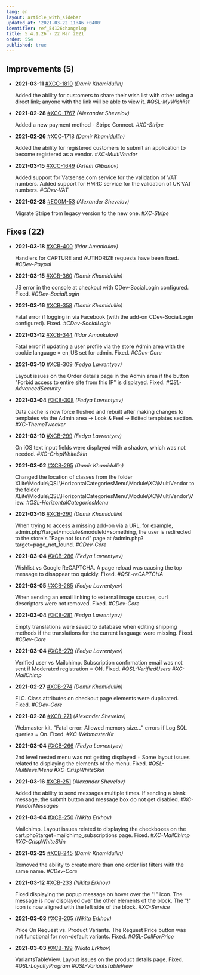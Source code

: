```yaml
---
lang: en
layout: article_with_sidebar
updated_at: '2021-03-22 11:46 +0400'
identifier: ref_54126changelog
title: 5.4.1.26 - 22 Mar 2021
order: 554
published: true
---
```

## Improvements (5)
* **2021-03-11** [#XCC-1810](https://sellerlabs.atlassian.net/browse/XCC-1810) _(Damir Khamidullin)_ 

  Added the ability for customers to share their wish list with other using a direct link; anyone with the link will be able to view it. _#QSL-MyWishlist_

* **2021-02-28** [#XCC-1767](https://sellerlabs.atlassian.net/browse/XCC-1767) _(Alexander Shevelov)_ 

  Added a new payment method - Stripe Connect. _#XC-Stripe_

* **2021-02-26** [#XCC-1718](https://sellerlabs.atlassian.net/browse/XCC-1718) _(Damir Khamidullin)_ 

  Added the ability for registered customers to submit an application to become registered as a vendor. _#XC-MultiVendor_

* **2021-03-15** [#XCC-1649](https://sellerlabs.atlassian.net/browse/XCC-1649) _(Artem Glibanov)_ 

  Added support for Vatsense.com service for the validation of VAT numbers. Added support for HMRC service for the validation of UK VAT numbers. _#CDev-VAT_

* **2021-02-28** [#ECOM-53](https://sellerlabs.atlassian.net/browse/ECOM-53) _(Alexander Shevelov)_ 

  Migrate Stripe from legacy version to the new one. _#XC-Stripe_


## Fixes (22)
* **2021-03-18** [#XCB-400](https://sellerlabs.atlassian.net/browse/XCB-400) _(Ildar Amankulov)_ 

  Handlers for CAPTURE and AUTHORIZE requests have been fixed. _#CDev-Paypal_

* **2021-03-15** [#XCB-360](https://sellerlabs.atlassian.net/browse/XCB-360) _(Damir Khamidullin)_ 

  JS error in the console at checkout with CDev-SocialLogin configured. Fixed. _#CDev-SocialLogin_

* **2021-03-16** [#XCB-358](https://sellerlabs.atlassian.net/browse/XCB-358) _(Damir Khamidullin)_ 

  Fatal error if logging in via Facebook (with the add-on CDev-SocialLogin configured). Fixed. _#CDev-SocialLogin_

* **2021-03-12** [#XCB-344](https://sellerlabs.atlassian.net/browse/XCB-344) _(Ildar Amankulov)_ 

  Fatal error if updating a user profile via the store Admin area with the cookie language = en_US set for admin. Fixed. _#CDev-Core_

* **2021-03-10** [#XCB-309](https://sellerlabs.atlassian.net/browse/XCB-309) _(Fedya Lavrentyev)_ 

  Layout issues on the Order details page in the Admin area if the button "Forbid access to entire site from this IP" is displayed. Fixed. _#QSL-AdvancedSecurity_

* **2021-03-04** [#XCB-308](https://sellerlabs.atlassian.net/browse/XCB-308) _(Fedya Lavrentyev)_ 

  Data cache is now force flushed  and rebuilt after making changes to templates via the Admin area -> Look & Feel -> Edited templates section. _#XC-ThemeTweaker_

* **2021-03-10** [#XCB-299](https://sellerlabs.atlassian.net/browse/XCB-299) _(Fedya Lavrentyev)_ 

  On iOS text input fields were displayed with a shadow, which was not needed. _#XC-CrispWhiteSkin_

* **2021-03-02** [#XCB-295](https://sellerlabs.atlassian.net/browse/XCB-295) _(Damir Khamidullin)_ 

  Changed the location of classes from the folder XLite\Module\QSL\HorizontalCategoriesMenu\Module\XC\MultiVendor to the folder XLite\Module\QSL\HorizontalCategoriesMenu\Module\XC\MultiVendor\View. _#QSL-HorizontalCategoriesMenu_

* **2021-03-16** [#XCB-290](https://sellerlabs.atlassian.net/browse/XCB-290) _(Damir Khamidullin)_ 

  When trying to access a missing add-on via a URL, for example, admin.php?target=module&moduleId=something, the user is redirected to the store's "Page not found" page at /admin.php?target=page_not_found. _#CDev-Core_

* **2021-03-04** [#XCB-286](https://sellerlabs.atlassian.net/browse/XCB-286) _(Fedya Lavrentyev)_ 

  Wishlist vs Google ReCAPTCHA. A page reload was causing the top message to disappear too quickly. Fixed. _#QSL-reCAPTCHA_

* **2021-03-05** [#XCB-285](https://sellerlabs.atlassian.net/browse/XCB-285) _(Fedya Lavrentyev)_ 

  When sending an email linking to external image sources, curl descriptors were not removed. Fixed. _#CDev-Core_

* **2021-03-04** [#XCB-281](https://sellerlabs.atlassian.net/browse/XCB-281) _(Fedya Lavrentyev)_ 

  Empty translations were saved to database when editing shipping methods if the translations for the current language were missing. Fixed. _#CDev-Core_

* **2021-03-04** [#XCB-279](https://sellerlabs.atlassian.net/browse/XCB-279) _(Fedya Lavrentyev)_ 

  Verified user vs Mailchimp. Subscription confirmation email was not sent if Moderated registration = ON. Fixed. _#QSL-VerifiedUsers #XC-MailChimp_

* **2021-02-27** [#XCB-274](https://sellerlabs.atlassian.net/browse/XCB-274) _(Damir Khamidullin)_ 

  FLC. Class attributes on checkout page elements were duplicated. Fixed. _#CDev-Core_

* **2021-02-28** [#XCB-271](https://sellerlabs.atlassian.net/browse/XCB-271) _(Alexander Shevelov)_ 

  Webmaster kit. "Fatal error:  Allowed memory size..." errors if Log SQL queries = On. Fixed. _#XC-WebmasterKit_

* **2021-03-04** [#XCB-266](https://sellerlabs.atlassian.net/browse/XCB-266) _(Fedya Lavrentyev)_ 

  2nd level nested menu was not getting displayed + Some layout issues related to displaying the elements of the menu. Fixed. _#QSL-MultilevelMenu #XC-CrispWhiteSkin_

* **2021-03-16** [#XCB-251](https://sellerlabs.atlassian.net/browse/XCB-251) _(Alexander Shevelov)_ 

  Added the ability to send messages multiple times.  If sending a blank message, the submit button and message box do not get disabled. _#XC-VendorMessages_

* **2021-03-04** [#XCB-250](https://sellerlabs.atlassian.net/browse/XCB-250) _(Nikita Erkhov)_ 

  Mailchimp. Layout issues related to displaying the checkboxes on the cart.php?target=mailchimp_subscriptions page. Fixed. _#XC-MailChimp #XC-CrispWhiteSkin_

* **2021-02-25** [#XCB-245](https://sellerlabs.atlassian.net/browse/XCB-245) _(Damir Khamidullin)_ 

  Removed the ability to create more than one order list filters with the same name.  _#CDev-Core_

* **2021-03-12** [#XCB-233](https://sellerlabs.atlassian.net/browse/XCB-233) _(Nikita Erkhov)_ 

  Fixed displaying the popup message on hover over the "!" icon. The message is now displayed over the other elements of the block. The "!" icon is now aligned with the left side of the block. _#XC-Service_

* **2021-03-03** [#XCB-205](https://sellerlabs.atlassian.net/browse/XCB-205) _(Nikita Erkhov)_ 

  Price On Request vs. Product Variants. The Request Price button was not functional for non-default variants. Fixed. _#QSL-CallForPrice_

* **2021-03-03** [#XCB-199](https://sellerlabs.atlassian.net/browse/XCB-199) _(Nikita Erkhov)_ 

  VariantsTableView. Layout issues on the product details page. Fixed. _#QSL-LoyaltyProgram #QSL-VariantsTableView_
